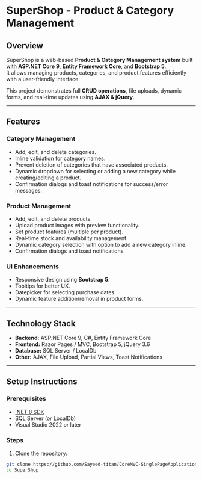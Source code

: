 # SuperShop - Product & Category Management

## Overview
SuperShop is a web-based **Product & Category Management system** built with **ASP.NET Core 9**, **Entity Framework Core**, and **Bootstrap 5**.  
It allows managing products, categories, and product features efficiently with a user-friendly interface.  

This project demonstrates full **CRUD operations**, file uploads, dynamic forms, and real-time updates using **AJAX & jQuery**.

---

## Features

### Category Management
- Add, edit, and delete categories.
- Inline validation for category names.
- Prevent deletion of categories that have associated products.
- Dynamic dropdown for selecting or adding a new category while creating/editing a product.
- Confirmation dialogs and toast notifications for success/error messages.

### Product Management
- Add, edit, and delete products.
- Upload product images with preview functionality.
- Set product features (multiple per product).
- Real-time stock and availability management.
- Dynamic category selection with option to add a new category inline.
- Confirmation dialogs and toast notifications.

### UI Enhancements
- Responsive design using **Bootstrap 5**.
- Tooltips for better UX.
- Datepicker for selecting purchase dates.
- Dynamic feature addition/removal in product forms.

---

## Technology Stack
- **Backend:** ASP.NET Core 9, C#, Entity Framework Core
- **Frontend:** Razor Pages / MVC, Bootstrap 5, jQuery 3.6
- **Database:** SQL Server / LocalDb
- **Other:** AJAX, File Upload, Partial Views, Toast Notifications

---

## Setup Instructions

### Prerequisites
- [.NET 8 SDK](https://dotnet.microsoft.com/en-us/download/dotnet/8.0)
- SQL Server (or LocalDb)
- Visual Studio 2022 or later

### Steps
1. Clone the repository:
```bash
git clone https://github.com/Sayeed-titan/CoreMVC-SinglePageApplication-MaterDetails-CRUD.git
cd SuperShop
